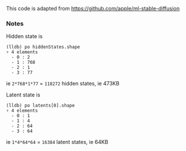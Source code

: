 This code is adapted from https://github.com/apple/ml-stable-diffusion

### Notes

Hidden state is

```
(lldb) po hiddenStates.shape
▿ 4 elements
  - 0 : 2
  - 1 : 768
  - 2 : 1
  - 3 : 77
```

ie `2*768*1*77` = `118272` hidden states, ie 473KB

Latent state is

```
(lldb) po latents[0].shape
▿ 4 elements
  - 0 : 1
  - 1 : 4
  - 2 : 64
  - 3 : 64
```

ie `1*4*64*64` = `16384` latent states, ie 64KB
